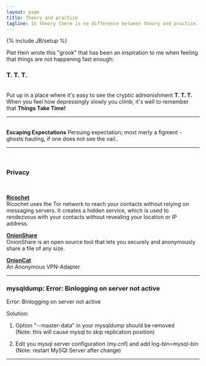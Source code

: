 ```yaml
---
layout: page
title: Theory and practice
tagline: In theory there is no difference between theory and practice. In practice there is.
---
```

{% include JB/setup %}

Piet Hein wrote this "grook" that has been an inspiration to me when 
feeling that things are not happening fast enough:

<h3>T. T. T.</h3>
<br>
Put up in a place
where it's easy to see
the cryptic admonishment
<b>T. T. T.</b>
<br>
When you feel how depressingly
slowly you climb,
it's well to remember that
<b>Things Take Time!</b>

<hr>
<br>
<b>Escaping Expectations</b>
Persuing expectation; most merly a figment - ghosts hauting, if one does not see the vail..

<hr>
<br>
<h3>Privacy</h3>
<br>
<p><b><a href="https://ricochet.im">Ricochet</a></b>
<br>
Ricochet uses the Tor network to reach your contacts without relying on messaging servers. It creates a hidden service, which is used to rendezvous with your contacts without revealing your location or IP address.</p>
<p><b><a href="https://onionshare.org">OnionShare</a></b>
<br>
OnionShare is an open source tool that lets you securely and anonymously share a file of any size.</p>
<p>
<b><a href="https://www.onioncat.org">OnionCat</a></b>
<br>
An Anonymous VPN-Adapter</p>

<hr>

<h3>mysqldump: Error: Binlogging on server not active</h3>

Error: Binlogging on server not active
<p>Solution:</p> 

1) Option "--master-data" in your mysqldump should be removed
<br>(Note: this will cause mysql to skip replication position)

2) Edit you mysql server configuration (my.cnf) and add log-bin=mysql-bin
<br>(Note: restart MySQl Server after change)

<hr>
